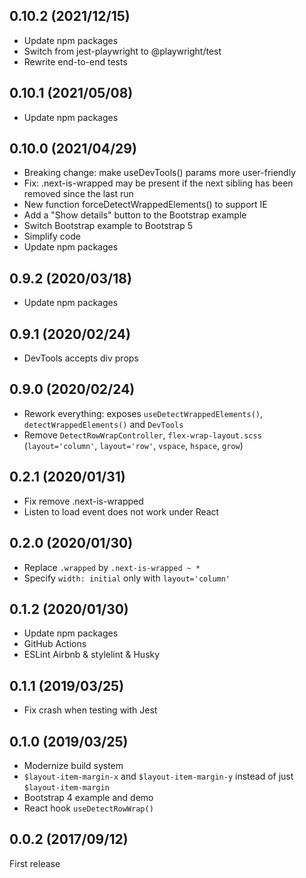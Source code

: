 ## 0.10.2 (2021/12/15)

- Update npm packages
- Switch from jest-playwright to @playwright/test
- Rewrite end-to-end tests

## 0.10.1 (2021/05/08)

- Update npm packages

## 0.10.0 (2021/04/29)

- Breaking change: make useDevTools() params more user-friendly
- Fix: .next-is-wrapped may be present if the next sibling has been removed since the last run
- New function forceDetectWrappedElements() to support IE
- Add a "Show details" button to the Bootstrap example
- Switch Bootstrap example to Bootstrap 5
- Simplify code
- Update npm packages

## 0.9.2 (2020/03/18)

- Update npm packages

## 0.9.1 (2020/02/24)

- DevTools accepts div props

## 0.9.0 (2020/02/24)

- Rework everything: exposes `useDetectWrappedElements()`, `detectWrappedElements()` and `DevTools`
- Remove `DetectRowWrapController`, `flex-wrap-layout.scss` (`layout='column'`, `layout='row'`, `vspace`, `hspace`, `grow`)

## 0.2.1 (2020/01/31)

- Fix remove .next-is-wrapped
- Listen to load event does not work under React

## 0.2.0 (2020/01/30)

- Replace `.wrapped` by `.next-is-wrapped ~ *`
- Specify `width: initial` only with `layout='column'`

## 0.1.2 (2020/01/30)

- Update npm packages
- GitHub Actions
- ESLint Airbnb & stylelint & Husky

## 0.1.1 (2019/03/25)

- Fix crash when testing with Jest

## 0.1.0 (2019/03/25)

- Modernize build system
- `$layout-item-margin-x` and `$layout-item-margin-y` instead of just `$layout-item-margin`
- Bootstrap 4 example and demo
- React hook `useDetectRowWrap()`

## 0.0.2 (2017/09/12)

First release
